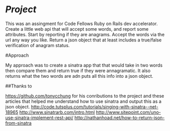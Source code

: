 # _Project_
This was an assingment for Code Fellows Ruby on Rails dev accelerator.
Create a little web api that will accept some words, and report some attributes. Start by reporting if they are anagrams.
Accept the words via the url any way you like.
Return a json object that at least includes a true/false verification of anagram status.

#Approach

My approach was to create a sinatra app that that would take in two words then compare them and return true if they were annagramatic. It also returns what the two words are adn puts all this info into a json object.

##Thanks to

https://github.com/tonycchung for his conributions to the project
and these articles that helped me understand how to use sinatra and output this as a json object.
http://code.tutsplus.com/tutorials/singing-with-sinatra--net-18965
http://www.sinatrarb.com/intro.html
http://www.sitepoint.com/uno-use-sinatra-implement-rest-api/
http://nathanhoad.net/how-to-return-json-from-sinatra

